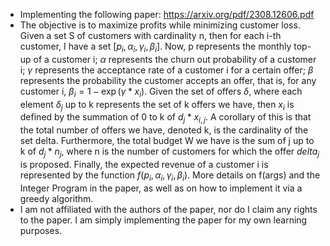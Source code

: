 - Implementing the following paper: https://arxiv.org/pdf/2308.12606.pdf
- The objective is to maximize profits while minimizing customer loss. Given a set S of customers with cardinality n, then for each i-th customer, I have a set $[p_i, \alpha_i, \gamma_i, \beta_i]$. Now, p represents the monthly top-up of a customer i; $\alpha$ represents the churn out probability of a customer i; $\gamma$ represents the acceptance rate of a customer i for a certain offer; $\beta$ represents the probability the customer accepts an offer, that is, for any customer i, $\beta_i = 1 - \exp(\gamma*x_i)$. Given the set of offers $\delta$, where each element $\delta_j$ up to k represents the set of k offers we have, then $x_i$ is defined by the summation of 0 to k of $d_j * x_{i,j}$. A corollary of this is that the total number of offers we have, denoted k, is the cardinality of the set delta. Furthermore, the total budget W we have is the sum of j up to k of $d_j * n_j$, where n is the number of customers for which the offer $delta_j$ is proposed. Finally, the expected revenue of a customer i is represented by the function $f(p_i, \alpha_i, \gamma_i, \beta_i)$. More details on f(args) and the Integer Program in the paper, as well as on how to implement it via a greedy algorithm.
- I am not affiliated with the authors of the paper, nor do I claim any rights to the paper. I am simply implementing the paper for my own learning purposes.
